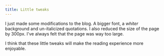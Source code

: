 ```yaml
---
title: Little tweaks
---
```


I just made some modifications to the blog. A bigger font, a _whiter_ background and un-italicized quotations. I also reduced the size of the page by 300px. I've always felt that the page was way too large.

I think that these little tweaks will make the reading experience more enjoyable.
